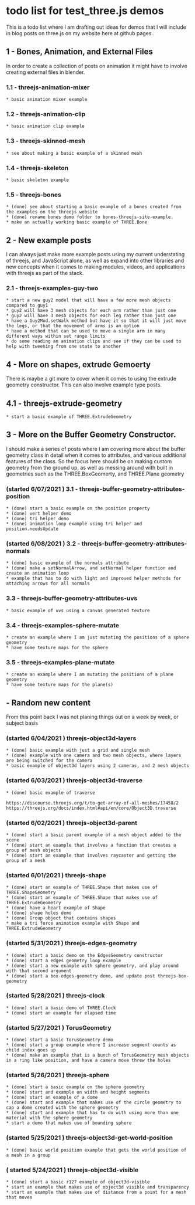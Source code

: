# todo list for test_three.js demos

This is a todo list where I am drafting out ideas for demos that I will include in blog posts on three.js on my website here at github pages.




## 1 - Bones, Animation, and External Files

In order to create a collection of posts on animation it might have to involve creating external files in blender.

### 1.1 - threejs-animation-mixer
    * basic animation mixer example

### 1.2 - threejs-animation-clip
    * basic animation clip example

### 1.3 - threejs-skinned-mesh
    * see about making a basic example of a skinned mesh

### 1.4 - threejs-skeleton
    * basic skeleton example

### 1.5 - threejs-bones
    * (done) see about starting a basic example of a bones created from the examples on the threejs website
    * (done) rename bones demo folder to bones-threejs-site-example.
    * make an actually working basic example of THREE.Bone


## 2 - New example posts

I can always just make more example posts using my current understating of threejs, and JavaScript alone, as well as expand into other libraries and new concepts when it comes to making modules, videos, and applications with threejs as part of the stack.

### 2.1 - threejs-examples-guy-two
    * start a new guy2 model that will have a few more mesh objects compared to guy1
    * guy2 will have 3 mesh objects for each arm rather than just one
    * guy2 will have 3 mesh objects for each leg rather than just one
    * have a Guy2Mod.setWalk method but have it so that it will just move the legs, or that the movement of arms is an option
    * have a method that can be used to move a single arm in many different ways within set range limits
    * do some reading an animation clips and see if they can be used to help with tweening from one state to another




## 4 - More on shapes, extrude Gemoerty

There is maybe a git more to cover when it comes to using the extrude geometry constructor. This can also involve example type posts.

## 4.1 - threejs-extrude-geometry
    * start a basic example of THREE.ExtrudeGeometry




## 3 - More on the Buffer Geometry Constructor.

I should make a series of posts where I am covering more about the buffer geometry class in detail when it comes to attributes, and
various additional features of the class. So the focus here should be on making custom geometry from the ground up, as well as 
messing around with built in geometries such as the THREE.BoxGeomerty, and THREE.Plane geometry

### (started 6/07/2021 ) 3.1 - threejs-buffer-geometry-attributes-position
    * (done) start a basic example on the position property
    * (done) vert helper demo
    * (done) tri helper demo
    * (done) animation loop example using tri helper and position.needsUpdate

### (started 6/08/2021 ) 3.2 - threejs-buffer-geometry-attributes-normals
    * (done) basic example of the normals attribute
    * (done) make a setNormalArrow, and setNormal helper function and create an animation loop
    * example that has to do with light and improved helper methods for attaching arrows for all normals

### 3.3 - threejs-buffer-geometry-attributes-uvs
    * basic example of uvs using a canvas generated texture

### 3.4 - threejs-examples-sphere-mutate
    * create an example where I am just mutating the positions of a sphere geometry
    * have some texture maps for the sphere

### 3.5 - threejs-examples-plane-mutate
    * create an example where I am mutating the positions of a plane geometry
    * have some texture maps for the plane(s)




## - Random new content

From this point back I was not planing things out on a week by week, or subject basis

### (started 6/04/2021 ) threejs-object3d-layers
    * (done) basic example with just a grid and single mesh
    * (done) example with one camera and two mesh objects, where layers are being switched for the camera
    * basic example of object3d layers using 2 cameras, and 2 mesh objects

### (started 6/03/2021 ) threejs-object3d-traverse
    * (done) basic example of traverse
```
https://discourse.threejs.org/t/to-get-array-of-all-meshes/17458/2
https://threejs.org/docs/index.html#api/en/core/Object3D.traverse
```

### (started 6/02/2021 ) threejs-object3d-parent
    * (done) start a basic parent example of a mesh object added to the scene
    * (done) start an example that involves a function that creates a group of mesh objects
    * (done) start an example that involves raycaster and getting the group of a mesh

### (started 6/01/2021 ) threejs-shape
    * (done) start an example of THREE.Shape that makes use of THREE.ShapeGeometry
    * (done) start an example of THREE.Shape that makes use of THREE.ExtrudeGeometry
    * (done) have a heart example of Shape
    * (done) shape holes demo
    * (done) Group object that contains shapes
    * make a tri force animation example with Shape and THREE.ExtrudeGeometry

### (started 5/31/2021 ) threejs-edges-geometry
    * (done) start a basic demo on the EdgesGeometry constructor
    * (done) start a edges geometry loop example
    * (done) start a new example with sphere geometry, and play around with that second argument
    * (done) start a box-edges-geometry demo, and update post threejs-box-geometry

### (started 5/28/2021 ) threejs-clock
    * (done) start a basic demo of THREE.Clock
    * (done) start an example for elapsed time

### (started 5/27/2021 ) TorusGeometry
    * (done) start a basic TorusGeometry demo
    * (done) start a group example where I increase segment counts as child index goes up
    * (done) make an example that is a bunch of TorusGeometry mesh objects in a ring like position, and have a camera move threw the holes

### (started 5/26/2021 ) threejs-sphere
    * (done) start a basic example on the sphere geometry
    * (done) start and example on width and height segments
    * (done) start an example of a dome
    * (done) start and example that makes use of the circle geometry to cap a dome created with the sphere geometry
    * (done) start and example that has to do with using more than one material with the sphere geometry
    * start a demo that makes use of bounding sphere

### (started 5/25/2021 ) threejs-object3d-get-world-position
    * (done) basic world position example that gets the world position of a mesh in a group

### ( started 5/24/2021 ) threejs-object3d-visible
    * (done) start a basic r127 example of object3d-visible
    * start an example that makes use of object3d visible and transparency
    * start an example that makes use of distance from a point for a mesh that moves
